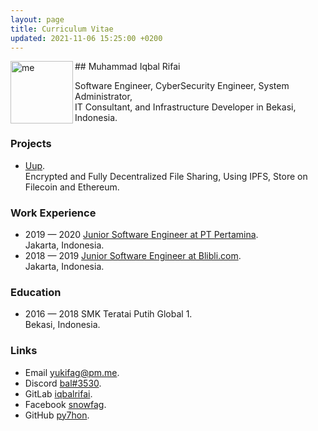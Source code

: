 ```yaml
---
layout: page
title: Curriculum Vitae
updated: 2021-11-06 15:25:00 +0200
---
```

<img alt="me" align="left" width="100" height="100" src="https://user-images.githubusercontent.com/29944979/140603404-80c433b8-b979-4649-959c-045721c4af74.jpg">
## Muhammad Iqbal Rifai

Software Engineer, CyberSecurity Engineer, System Administrator,<br/>
IT Consultant, and Infrastructure Developer in Bekasi, Indonesia.

### Projects
- [Uup](https://uup.bugs.today/).<br/>
Encrypted and Fully Decentralized File Sharing, Using IPFS, Store on Filecoin and Ethereum.

### Work Experience
- 2019 — 2020 [Junior Software Engineer at PT Pertamina](https://www.pertamina.com/).<br/>
Jakarta, Indonesia.
- 2018 — 2019 [Junior Software Engineer at Blibli.com](https://www.blibli.com/).<br/>
Jakarta, Indonesia.

### Education
- 2016 — 2018 SMK Teratai Putih Global 1.<br/>
Bekasi, Indonesia.

### Links
- Email   [yukifag@pm.me](mailto:yukifag@pm.me).
- Discord [bal#3530](https://dsc.bio/bal).
- GitLab  [iqbalrifai](https://gitlab.com/iqbalrifai).
- Facebook  [snowfag](https://www.facebook.com/snowfag).
- GitHub  [py7hon](https://github.com/py7hon).
